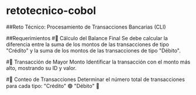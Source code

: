 # retotecnico-cobol
##Reto Técnico: Procesamiento de Transacciones Bancarias (CLI) 

##Requerimientos
#📌 Cálculo del Balance Final
Se debe calcular la diferencia entre la suma de los montos de las transacciones de tipo "Crédito" y la suma de los montos de las transacciones de tipo "Débito".

#📌 Transacción de Mayor Monto
Identificar la transacción con el monto más alto, mostrando su ID y valor.

#📌 Conteo de Transacciones
Determinar el número total de transacciones para cada tipo:
"Crédito" 🟢
"Débito" 🔴
